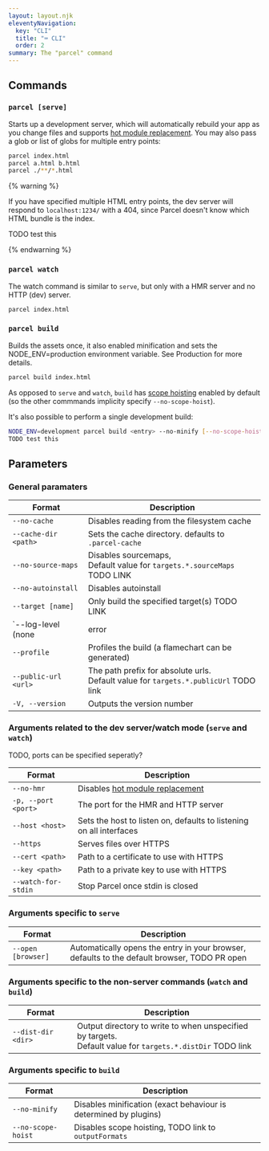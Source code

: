 ```yaml
---
layout: layout.njk
eleventyNavigation:
  key: "CLI"
  title: "⌨️ CLI"
  order: 2
summary: The "parcel" command
---
```


## Commands

### `parcel [serve]`

Starts up a development server, which will automatically rebuild your app as you change files and supports [hot module replacement](/features/hmr/).
You may also pass a glob or list of globs for multiple entry points:

```bash
parcel index.html
parcel a.html b.html
parcel ./**/*.html
```

{% warning %}

If you have specified multiple HTML entry points, the dev server will respond to `localhost:1234/` with a 404, since Parcel doesn't know which HTML bundle is the index.

TODO test this

{% endwarning %}

### `parcel watch`

The watch command is similar to `serve`, but only with a HMR server and no HTTP (dev) server.

```bash
parcel index.html
```

### `parcel build`

Builds the assets once, it also enabled minification and sets the NODE_ENV=production environment variable. See Production for more details.

```bash
parcel build index.html
```

As opposed to `serve` and `watch`, `build` has [scope hoisting](/features/scope-hoisting) enabled by default (so the other commmands implicity specify `--no-scope-hoist`).

It's also possible to perform a single development build:

```bash
NODE_ENV=development parcel build <entry> --no-minify [--no-scope-hoist]
TODO test this
```

## Parameters

### General paramaters

| Format                                       | Description                                                                               |
| -------------------------------------------- | ----------------------------------------------------------------------------------------- |
| `--no-cache`                                 | Disables reading from the filesystem cache                                                |
| `--cache-dir <path>`                         | Sets the cache directory. defaults to `.parcel-cache`                                     |
| `--no-source-maps`                           | Disables sourcemaps, <br> Default value for `targets.*.sourceMaps` TODO LINK              |
| `--no-autoinstall`                           | Disables autoinstall                                                                      |
| `--target [name]`                            | Only build the specified target(s) TODO LINK                                              |
| `--log-level (none|error|warn|info|verbose)` | Sets the log level                                                                        |
| `--profile`                                  | Profiles the build (a flamechart can be generated)                                        |
| `--public-url <url>`                         | The path prefix for absolute urls. <br> Default value for `targets.*.publicUrl` TODO link |
| `-V, --version`                              | Outputs the version number                                                                |

### Arguments related to the dev server/watch mode (`serve` and `watch`)

TODO, ports can be specified seperatly?

| Format              | Description                                                         |
| ------------------- | ------------------------------------------------------------------- |
| `--no-hmr`          | Disables [hot module replacement](/features/hmr)                    |
| `-p, --port <port>` | The port for the HMR and HTTP server                                |
| `--host <host>`     | Sets the host to listen on, defaults to listening on all interfaces |
| `--https`           | Serves files over HTTPS                                             |
| `--cert <path>`     | Path to a certificate to use with HTTPS                             |
| `--key <path>`      | Path to a private key to use with HTTPS                             |
| `--watch-for-stdin` | Stop Parcel once stdin is closed                                    |

### Arguments specific to `serve`

| Format             | Description                                                                                  |
| ------------------ | -------------------------------------------------------------------------------------------- |
| `--open [browser]` | Automatically opens the entry in your browser, defaults to the default browser, TODO PR open |

### Arguments specific to the non-server commands (`watch` and `build`)

| Format             | Description                                                                                                    |
| ------------------ | -------------------------------------------------------------------------------------------------------------- |
| `--dist-dir <dir>` | Output directory to write to when unspecified by targets. <br> Default value for `targets.*.distDir` TODO link |

### Arguments specific to `build`

| Format             | Description                                                      |
| ------------------ | ---------------------------------------------------------------- |
| `--no-minify`      | Disables minification (exact behaviour is determined by plugins) |
| `--no-scope-hoist` | Disables scope hoisting, TODO link to `outputFormats`            |
